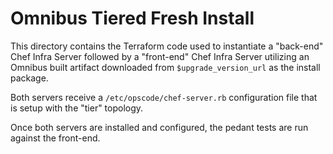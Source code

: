 # Omnibus Tiered Fresh Install

This directory contains the Terraform code used to instantiate a "back-end" Chef Infra Server followed by a "front-end" Chef Infra Server utilizing an Omnibus built artifact downloaded from `$upgrade_version_url` as the install package.

Both servers receive a `/etc/opscode/chef-server.rb` configuration file that is setup with the "tier" topology.

Once both servers are installed and configured, the pedant tests are run against the front-end.
